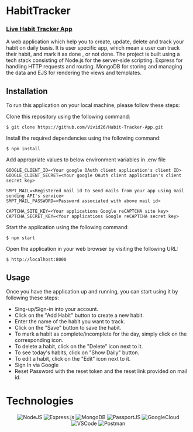 # HabitTracker
### [Live Habit Tracker App](https://habit-tracker-app-qhb8.onrender.com)

A web application which help you to create, update, delete and track your habit on daily basis. 
It is user specific app, which mean a user can track their habit, and mark it as done , or not done. 
The project is built using a tech stack consisting of Node.js for the server-side scripting.
Express for handling HTTP requests and routing.
MongoDB for storing and managing the data and EJS for rendering the views and templates.

## Installation
To run this application on your local machine, please follow these steps:

Clone this repository using the following command:
```
$ git clone https://github.com/Vivid26/Habit-Tracker-App.git
```
Install the required dependencies using the following command:
```
$ npm install 
```
Add appropriate values to below environment variables in .env file
```
GOOGLE_CLIENT_ID=<Your google OAuth client application's client ID>
GOOGLE_CLIENT_SECRET=<Your google OAuth client application's client secret key>

SMPT_MAIL=<Registered mail id to send mails from your app using mail sending API's service>
SMPT_MAIL_PASSWORD=<Password associated with above mail id>

CAPTCHA_SITE_KEY=<Your applications Google reCAPTCHA site key>
CAPTCHA_SECRET_KEY=<Your applications Google reCAPTCHA secret key>
```
Start the application using the following command:
```
$ npm start 
```
Open the application in your web browser by visiting the following URL:
```
$ http://localhost:8000
```

## Usage
Once you have the application up and running, you can start using it by following these steps:
* Sing-up/Sign-in into your account.
* Click on the "Add Habit" button to create a new habit.
* Enter the name of the habit you want to track.
* Click on the "Save" button to save the habit.
* To mark a habit as complete/incomplete for the day, simply click on the corresponding icon.
* To delete a habit, click on the "Delete" icon next to it.
* To see today's habits, click on "Show Daily" button.
* To edit a habit, click on the "Edit" icon next to it.
* Sign In via Google
* Reset Password with the reset token and the reset link provided on mail id.


# Technologies

<div align="center">

![NodeJS](https://img.shields.io/badge/node.js-6DA55F?style=for-the-badge&logo=node.js&logoColor=white)
![Express.js](https://img.shields.io/badge/express.js-%23404d59.svg?style=for-the-badge&logo=express&logoColor=%2361DAFB)
![MongoDB](https://img.shields.io/badge/MongoDB-%234ea94b.svg?style=for-the-badge&logo=mongodb&logoColor=white)
![PassportJS](https://img.shields.io/badge/passport-34E27A?style=for-the-badge&logo=passport&logoColor=white)
![GoogleCloud](https://img.shields.io/badge/googlecloud-4285F4?style=for-the-badge&logo=googlecloud&logoColor=white)
![VSCode](https://img.shields.io/badge/VSCode-007ACC?style=for-the-badge&logo=visualstudiocode&logoColor=white)
![Postman](https://img.shields.io/badge/postman-FF6C37?style=for-the-badge&logo=postman&logoColor=white)

</div>

